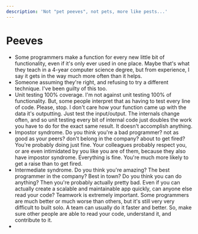 ```yaml
---
description: 'Not "pet peeves", not pets, more like pests...'
---
```


# Peeves

* Some programmers make a function for every new little bit of functionality, even if it's only ever used in one place. Maybe that's what they teach in a 4-year computer science degree, but from experience, I say it gets in the way much more often than it helps. 
* Someone assuming they're right, and refusing to try a different technique. I've been guilty of this too. 
* Unit testing 100% coverage. I'm not against unit testing 100% of functionality. But, some people interpret that as having to test every line of code. Please, stop. I don't care how your function came up with the data it's outputting. Just test the input/output. The internals change often, and so unit testing every bit of internal code just doubles the work you have to do for the exact same result. It doesn't accomplish anything. 
* Impostor syndrome. Do you think you're a bad programmer? not as good as your peers? don't belong in the company? about to get fired? You're probably doing just fine. Your colleagues probably respect you, or are even intimidated by you like you are of them, because they also have impostor syndrome. Everything is fine. You're much more likely to get a raise than to get fired. 
* Intermediate syndrome. Do you think you're amazing? The best programmer in the company? Best in town? Do you think you can do anything? Then you're probably actually pretty bad. Even if you can actually create a scalable and maintainable app quickly, can anyone else read your code? Teamwork is extremely important. Some programmers are much better or much worse than others, but it's still very very difficult to built solo. A team can usually do it faster and better. So, make sure other people are able to read your code, understand it, and contribute to it. 
* 


